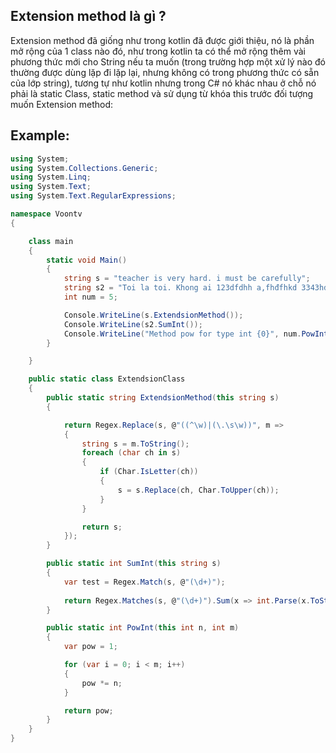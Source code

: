 ## Extension method là gì ?
Extension method đã giống như trong kotlin đã được giới thiệu, nó là phần mở rộng của 1 class 
nào đó, như trong kotlin ta có thể mở rộng thêm vài phương thức mới cho String nếu ta muốn
(trong trường hợp một xử lý nào đó thường được dùng lặp đi lặp lại, nhưng không có trong
phương thức có sẵn của lớp string), tương tự như kotlin nhưng trong C# nó khác nhau ở chỗ nó phải là
static Class, static method và sử dụng từ khóa this trước đối tượng muốn Extension method:

## Example:
```Cs
using System;
using System.Collections.Generic;
using System.Linq;
using System.Text;
using System.Text.RegularExpressions;

namespace Voontv
{

    class main
    {
        static void Main()
        {
            string s = "teacher is very hard. i must be carefully";
            string s2 = "Toi la toi. Khong ai 123dfdhh a,fhđfhkd 3343hdhfdfha 32";
            int num = 5;

            Console.WriteLine(s.ExtendsionMethod());
            Console.WriteLine(s2.SumInt());
            Console.WriteLine("Method pow for type int {0}", num.PowInt(3));
        }

    }

    public static class ExtendsionClass
    {
        public static string ExtendsionMethod(this string s)
        {

            return Regex.Replace(s, @"((^\w)|(\.\s\w))", m =>
            {
                string s = m.ToString();
                foreach (char ch in s)
                {
                    if (Char.IsLetter(ch))
                    {
                        s = s.Replace(ch, Char.ToUpper(ch));
                    }
                }

                return s;
            });
        }

        public static int SumInt(this string s)
        {
            var test = Regex.Match(s, @"(\d+)");
            
            return Regex.Matches(s, @"(\d+)").Sum(x => int.Parse(x.ToString()));
        }

        public static int PowInt(this int n, int m)
        {
            var pow = 1;

            for (var i = 0; i < m; i++)
            {
                pow *= n;
            }

            return pow;
        }
    }
}
```